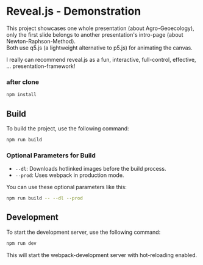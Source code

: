 # Reveal.js - Demonstration
This project showcases one whole presentation (about Agro-Geoecology), only the first slide belongs to another presentation's intro-page (about Newton-Raphson-Method).\
Both use q5.js (a lightweight alternative to p5.js) for animating the canvas.

I really can recommend reveal.js as a fun, interactive, full-control, effective, ... presentation-framework!


### after clone
```bash
npm install
```

## Build

To build the project, use the following command:

```bash
npm run build
```

### Optional Parameters for Build

- `--dl`: Downloads hotlinked images before the build process.
- `--prod`: Uses webpack in production mode.

You can use these optional parameters like this:

```bash
npm run build -- --dl --prod
```

## Development

To start the development server, use the following command:

```bash
npm run dev
```

This will start the webpack-development server with hot-reloading enabled.
